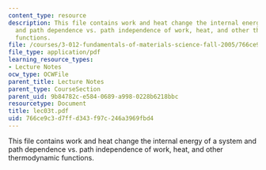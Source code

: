 ```yaml
---
content_type: resource
description: This file contains work and heat change the internal energy of a system
  and path dependence vs. path independence of work, heat, and other thermodynamic
  functions.
file: /courses/3-012-fundamentals-of-materials-science-fall-2005/766ce9c3d7ffd343f97c246a3969fbd4_lec03t.pdf
file_type: application/pdf
learning_resource_types:
- Lecture Notes
ocw_type: OCWFile
parent_title: Lecture Notes
parent_type: CourseSection
parent_uid: 9b84782c-e584-0689-a998-0228b6218bbc
resourcetype: Document
title: lec03t.pdf
uid: 766ce9c3-d7ff-d343-f97c-246a3969fbd4
---
```

This file contains work and heat change the internal energy of a system and path dependence vs. path independence of work, heat, and other thermodynamic functions.


